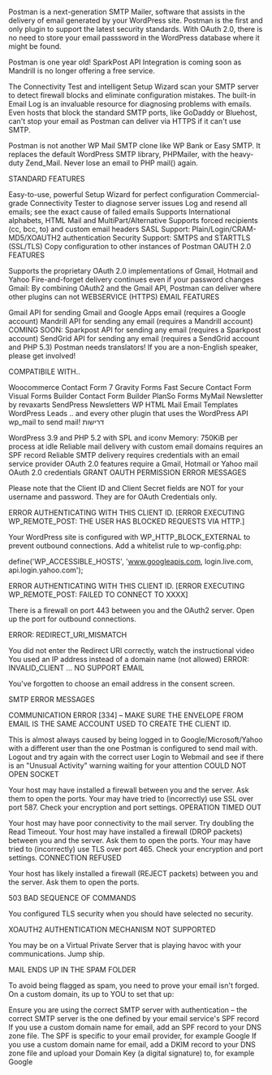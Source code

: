 Postman is a next-generation SMTP Mailer, software that assists in the delivery of email generated by your WordPress site. Postman is the first and only plugin to support the latest security standards. With OAuth 2.0, there is no need to store your email passsword in the WordPress database where it might be found.

Postman is one year old! SparkPost API Integration is coming soon as Mandrill is no longer offering a free service.

The Connectivity Test and intelligent Setup Wizard scan your SMTP server to detect firewall blocks and eliminate configuration mistakes. The built-in Email Log is an invaluable resource for diagnosing problems with emails. Even hosts that block the standard SMTP ports, like GoDaddy or Bluehost, can't stop your email as Postman can deliver via HTTPS if it can't use SMTP.

Postman is not another WP Mail SMTP clone like WP Bank or Easy SMTP. It replaces the default WordPress SMTP library, PHPMailer, with the heavy-duty Zend_Mail. Never lose an email to PHP mail() again.

STANDARD FEATURES

Easy-to-use, powerful Setup Wizard for perfect configuration
Commercial-grade Connectivity Tester to diagnose server issues
Log and resend all emails; see the exact cause of failed emails
Supports International alphabets, HTML Mail and MultiPart/Alternative
Supports forced recipients (cc, bcc, to) and custom email headers
SASL Support: Plain/Login/CRAM-MD5/XOAUTH2 authentication
Security Support: SMTPS and STARTTLS (SSL/TLS)
Copy configuration to other instances of Postman
OAUTH 2.0 FEATURES

Supports the proprietary OAuth 2.0 implementations of Gmail, Hotmail and Yahoo
Fire-and-forget delivery continues even if your password changes
Gmail: By combining OAuth2 and the Gmail API, Postman can deliver where other plugins can not
WEBSERVICE (HTTPS) EMAIL FEATURES

Gmail API for sending Gmail and Google Apps email (requires a Google account)
Mandrill API for sending any email (requires a Mandrill account)
COMING SOON: Sparkpost API for sending any email (requires a Sparkpost account)
SendGrid API for sending any email (requires a SendGrid account and PHP 5.3)
Postman needs translators! If you are a non-English speaker, please get involved!

COMPATIBILE WITH..

Woocommerce
Contact Form 7
Gravity Forms
Fast Secure Contact Form
Visual Forms Builder
Contact Form Builder
PlanSo Forms
MyMail Newsletter by revaxarts
SendPress Newsletters
WP HTML Mail
Email Templates
WordPress Leads
.. and every other plugin that uses the WordPress API wp_mail to send mail!
דרישות

WordPress 3.9 and PHP 5.2 with SPL and iconv
Memory: 750KiB per process at idle
Reliable mail delivery with custom email domains requires an SPF record
Reliable SMTP delivery requires credentials with an email service provider
OAuth 2.0 features require a Gmail, Hotmail or Yahoo mail OAuth 2.0 credentials
GRANT OAUTH PERMISSION ERROR MESSAGES

Please note that the Client ID and Client Secret fields are NOT for your username and password. They are for OAuth Credentials only.

ERROR AUTHENTICATING WITH THIS CLIENT ID. [ERROR EXECUTING WP_REMOTE_POST: THE USER HAS BLOCKED REQUESTS VIA HTTP.]

Your WordPress site is configured with WP_HTTP_BLOCK_EXTERNAL to prevent outbound connections. Add a whitelist rule to wp-config.php:

define('WP_ACCESSIBLE_HOSTS', 'www.googleapis.com, login.live.com, api.login.yahoo.com');

ERROR AUTHENTICATING WITH THIS CLIENT ID. [ERROR EXECUTING WP_REMOTE_POST: FAILED TO CONNECT TO XXXX]

There is a firewall on port 443 between you and the OAuth2 server. Open up the port for outbound connections.

ERROR: REDIRECT_URI_MISMATCH

You did not enter the Redirect URI correctly, watch the instructional video
You used an IP address instead of a domain name (not allowed)
ERROR: INVALID_CLIENT … NO SUPPORT EMAIL

You've forgotten to choose an email address in the consent screen.

SMTP ERROR MESSAGES

COMMUNICATION ERROR [334] – MAKE SURE THE ENVELOPE FROM EMAIL IS THE SAME ACCOUNT USED TO CREATE THE CLIENT ID.

This is almost always caused by being logged in to Google/Microsoft/Yahoo with a different user than the one Postman is configured to send mail with. Logout and try again with the correct user
Login to Webmail and see if there is an "Unusual Activity" warning waiting for your attention
COULD NOT OPEN SOCKET

Your host may have installed a firewall between you and the server. Ask them to open the ports.
Your may have tried to (incorrectly) use SSL over port 587. Check your encryption and port settings.
OPERATION TIMED OUT

Your host may have poor connectivity to the mail server. Try doubling the Read Timeout.
Your host may have installed a firewall (DROP packets) between you and the server. Ask them to open the ports.
Your may have tried to (incorrectly) use TLS over port 465. Check your encryption and port settings.
CONNECTION REFUSED

Your host has likely installed a firewall (REJECT packets) between you and the server. Ask them to open the ports.

503 BAD SEQUENCE OF COMMANDS

You configured TLS security when you should have selected no security.

XOAUTH2 AUTHENTICATION MECHANISM NOT SUPPORTED

You may be on a Virtual Private Server that is playing havoc with your communications. Jump ship.

MAIL ENDS UP IN THE SPAM FOLDER

To avoid being flagged as spam, you need to prove your email isn't forged. On a custom domain, its up to YOU to set that up:

Ensure you are using the correct SMTP server with authentication – the correct SMTP server is the one defined by your email service's SPF record
If you use a custom domain name for email, add an SPF record to your DNS zone file. The SPF is specific to your email provider, for example Google
If you use a custom domain name for email, add a DKIM record to your DNS zone file and upload your Domain Key (a digital signature) to, for example Google
